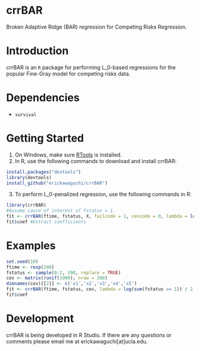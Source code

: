 # crrBAR

Broken Adaptive Ridge (BAR) regression for Competing Risks Regression.

Introduction
============

crrBAR is an `R` package for performing L_0-based regressions for the popular Fine-Gray model for competing risks data.

Dependencies
============
 * `survival`
 

Getting Started
===============
1. On Windows, make sure [RTools](https://CRAN.R-project.org/bin/windows/Rtools/) is installed.
2. In R, use the following commands to download and install crrBAR:

  ```r
  install.packages("devtools")
  library(devtools)
  install_github("erickawaguchi/crrBAR")
  ```

3. To perform L_0-penalized regression, use the following commands in R:
  ```r
  library(crrBAR)
  #Assume cause of interest of fstatus = 1.
  fit <- crrBAR(ftime, fstatus, X, failcode = 1, cencode = 0, lambda = log(sum(fstatus == 1)) / 2, xi = 1 / 2)
  fit$coef #Extract coefficients
  ```
  
Examples
========
 ```r
set.seed(10)
ftime <- rexp(200)
fstatus <- sample(0:2, 200, replace = TRUE)
cov <- matrix(runif(1000), nrow = 200)
dimnames(cov)[[2]] <- c('x1','x2','x3','x4','x5')
fit <- crrBAR(ftime, fstatus, cov, lambda = log(sum(fstatus == 1)) / 2, xi = 1 / 2)
fit$coef
 ```
 
Development
===========
crrBAR is being developed in R Studio. If there are any questions or comments please email me at erickawaguchi[at]ucla.edu.

